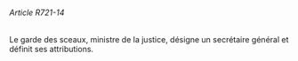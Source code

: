 ###### Article R721-14

Le garde des sceaux, ministre de la justice, désigne un secrétaire général et définit ses attributions.

